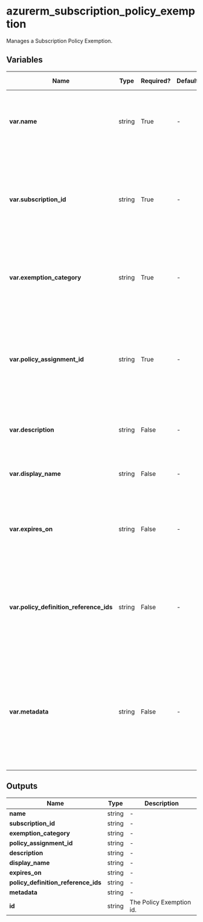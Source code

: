 # azurerm_subscription_policy_exemption

Manages a Subscription Policy Exemption.

## Variables

| Name | Type | Required? | Default  | possible values | Description |
| ---- | ---- | --------- | -------- | ----------- | ----------- |
| **var.name** | string | True | -  |  -  | The name of the Policy Exemption. Changing this forces a new resource to be created. | 
| **var.subscription_id** | string | True | -  |  -  | The Subscription ID where the Policy Exemption should be applied. Changing this forces a new resource to be created. | 
| **var.exemption_category** | string | True | -  |  `Waiver`, `Mitigated`  | The category of this policy exemption. Possible values are `Waiver` and `Mitigated`. | 
| **var.policy_assignment_id** | string | True | -  |  -  | The ID of the Policy Assignment to be exempted at the specified Scope. Changing this forces a new resource to be created. | 
| **var.description** | string | False | -  |  -  | A description to use for this Policy Exemption. | 
| **var.display_name** | string | False | -  |  -  | A friendly display name to use for this Policy Exemption. | 
| **var.expires_on** | string | False | -  |  -  | The expiration date and time in UTC ISO 8601 format of this policy exemption. | 
| **var.policy_definition_reference_ids** | string | False | -  |  -  | The policy definition reference ID list when the associated policy assignment is an assignment of a policy set definition. | 
| **var.metadata** | string | False | -  |  -  | The metadata for this policy exemption. This is a JSON string representing additional metadata that should be stored with the policy exemption. | 



## Outputs

| Name | Type | Description |
| ---- | ---- | --------- | 
| **name** | string  | - | 
| **subscription_id** | string  | - | 
| **exemption_category** | string  | - | 
| **policy_assignment_id** | string  | - | 
| **description** | string  | - | 
| **display_name** | string  | - | 
| **expires_on** | string  | - | 
| **policy_definition_reference_ids** | string  | - | 
| **metadata** | string  | - | 
| **id** | string  | The Policy Exemption id. | 